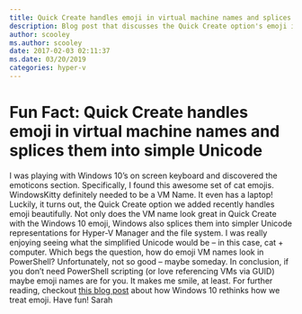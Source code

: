 ```yaml
---
title: Quick Create handles emoji in virtual machine names and splices them into simple Unicode
description: Blog post that discusses the Quick Create option's emoji implementation and how they can be spliced into Unicode.
author: scooley
ms.author: scooley
date: 2017-02-03 02:11:37
ms.date: 03/20/2019
categories: hyper-v
---
```

# Fun Fact: Quick Create handles emoji in virtual machine names and splices them into simple Unicode

I was playing with Windows 10’s on screen keyboard and discovered the emoticons section. Specifically, I found this awesome set of cat emojis. <!--[![clip_image001\[10\]](https://msdnshared.blob.core.windows.net/media/2017/02/clip_image00110_thumb.png)](https://msdnshared.blob.core.windows.net/media/2017/02/clip_image00110.png)--> WindowsKitty definitely needed to be a VM Name. It even has a laptop! Luckily, it turns out, the Quick Create option we added recently handles emoji beautifully. <!--[![clip_image001\[5\]](https://msdnshared.blob.core.windows.net/media/2017/02/clip_image0015_thumb.png)](https://msdnshared.blob.core.windows.net/media/2017/02/clip_image0015.png)--> Not only does the VM name look great in Quick Create with the Windows 10 emoji, Windows also splices them into simpler Unicode representations for Hyper-V Manager and the file system. I was really enjoying seeing what the simplified Unicode would be – in this case, cat + computer. <!--[![clip_image001\[14\]](https://msdnshared.blob.core.windows.net/media/2017/02/clip_image00114_thumb.png)](https://msdnshared.blob.core.windows.net/media/2017/02/clip_image00114.png)--> Which begs the question, how do emoji VM names look in PowerShell? <!--[![clip_image001\[16\]](https://msdnshared.blob.core.windows.net/media/2017/02/clip_image00116_thumb.png)](https://msdnshared.blob.core.windows.net/media/2017/02/clip_image00116.png)--> Unfortunately, not so good – maybe someday. In conclusion, if you don’t need PowerShell scripting (or love referencing VMs via GUID) maybe emoji names are for you. It makes me smile, at least. For further reading, checkout [this blog post](https://blogs.windows.com/windowsexperience/2016/08/04/project-emoji-the-complete-redesign/) about how Windows 10 rethinks how we treat emoji. Have fun! Sarah
